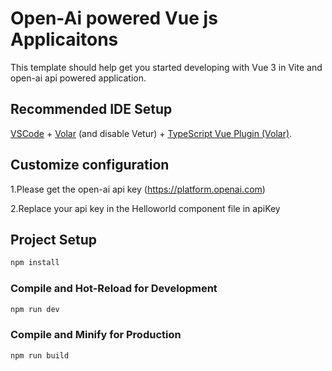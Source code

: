 # Open-Ai powered Vue js Applicaitons

This template should help get you started developing with Vue 3 in Vite and open-ai api powered application.

## Recommended IDE Setup

[VSCode](https://code.visualstudio.com/) + [Volar](https://marketplace.visualstudio.com/items?itemName=Vue.volar) (and disable Vetur) + [TypeScript Vue Plugin (Volar)](https://marketplace.visualstudio.com/items?itemName=Vue.vscode-typescript-vue-plugin).

## Customize configuration

1.Please get the open-ai api key (https://platform.openai.com)

2.Replace your api key in the Helloworld  component file in apiKey

## Project Setup

```sh
npm install
```

### Compile and Hot-Reload for Development

```sh
npm run dev
```

### Compile and Minify for Production

```sh
npm run build
```
